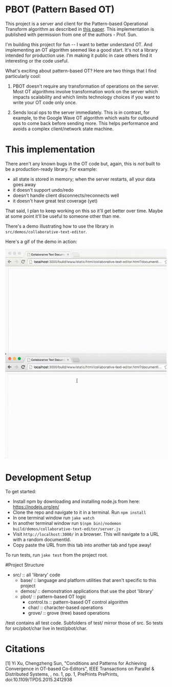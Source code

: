 # PBOT (Pattern Based OT)

This project is a server and client for the Pattern-based Operational
Transform algorithm as described in [this paper](http://www.computer.org/csdl/trans/td/preprint/07060680-abs.html).
This implementation is published with permission from one of the
authors - Prof. Sun.

I'm building this project for fun -- I want to better understand OT. And
implementing an OT algorithm seemed like a good start. It's not a library
intended for production use. I'm making it public in case others find it
interesting or the code useful.

What's exciting about pattern-based OT? Here are two things that I find particularly
cool:

1. PBOT doesn't require any transformation of operations on the server. Most
OT algorithms involve transformation work on the server which impacts
scalability and which limits technology choices if you want to write your OT
code only once.

2. Sends local ops to the server immediately. This is in contrast, for example,
to the Google Wave OT algorithm which waits for outbound ops to come back before
sending more. This helps performance and avoids a complex client/network state
machine.

# This implementation

There aren't any known bugs in the OT code but, again, this is *not* built
to be a production-ready library. For example:

- all state is stored in memory; when the server restarts, all your data goes away
- it doesn't support undo/redo
- doesn't handle client disconnects/reconnects well
- it doesn't have great test coverage (yet)

That said, I plan to keep working on this so it'll get better over time. Maybe at
some point it'll be useful to someone other than me.

There's a demo illustrating how to use the library in
`src/demos/collaborative-text-editor`.

Here's a gif of the demo in action:

![Gif of two documents](https://github.com/ryankaplan/pattern-based-ot/blob/master/src/demos/collaborative-text-editor/static/images/demo.gif?raw=true)

# Development Setup

To get started:

- Install npm by downloading and installing node.js from here: https://nodejs.org/en/
- Clone the repo and navigate to it in a terminal. Run `npm install`
- In one terminal window run `jake watch`
- In another terminal window run `$(npm bin)/nodemon build/demos/collaborative-text-editor/server.js`
- Visit `http://localhost:3000/` in a browser. This will navigate to a URL with a random documentId.
- Copy paste the URL from this tab into another tab and type away!

To run tests, run `jake test` from the project root.

#Project Structure

- src/ :: all 'library' code
  - base/ :: language and platform utilities that aren't specific to this project
  - demos/ :: demonstration applications that use the pbot 'library'
  - pbot/ :: pattern-based OT logic
    - control.ts :: pattern-based OT control algorithm
    - char/ :: character-based operations
    - grove/ :: grove (tree) based operations

/test contains all test code. Subfolders of test/ mirror those of src. So
tests for src/pbot/char live in test/pbot/char.

# Citations

[1] Yi Xu, Chengzheng Sun, "Conditions and Patterns for Achieving Convergence in OT-based Co-Editors", IEEE
Transactions on Parallel & Distributed Systems, , no. 1, pp. 1, PrePrints PrePrints, doi:10.1109/TPDS.2015.2412938
